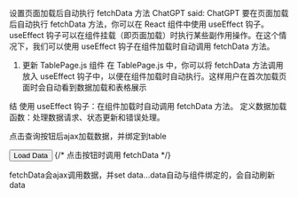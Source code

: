 设置页面加载后自动执行  fetchData 方法
ChatGPT said:
ChatGPT
要在页面加载后自动执行 fetchData 方法，你可以在 React 组件中使用 useEffect 钩子。useEffect 钩子可以在组件挂载（即页面加载）时执行某些副作用操作。在这个情况下，我们可以使用 useEffect 钩子在组件加载时自动调用 fetchData 方法。

1. 更新 TablePage.js 组件
在 TablePage.js 中，你可以将 fetchData 方法调用放入 useEffect 钩子中，以便在组件加载时自动执行。这样用户在首次加载页面时会自动看到数据加载和表格展示

结
使用 useEffect 钩子：在组件加载时自动调用 fetchData 方法。
定义数据加载函数：处理数据请求、状态更新和错误处理。



点击查询按钮后ajax加载数据，并绑定到table

  <button onClick={fetchData}>Load Data</button> {/* 点击按钮时调用 fetchData */}

  fetchData会ajax调用数据，并set data...data自动与组件绑定的，会自动刷新data